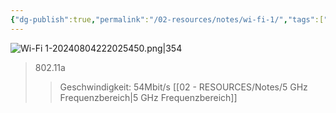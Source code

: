 ```yaml
---
{"dg-publish":true,"permalink":"/02-resources/notes/wi-fi-1/","tags":["netzwerk/wifi"]}
---
```


![Wi-Fi 1-20240804222025450.png|354](/img/user/02%20-%20RESOURCES/Files/Wi-Fi%201-20240804222025450.png)
>802.11a
>>Geschwindigkeit: 54Mbit/s
>>[[02 - RESOURCES/Notes/5 GHz Frequenzbereich\|5 GHz Frequenzbereich]] 